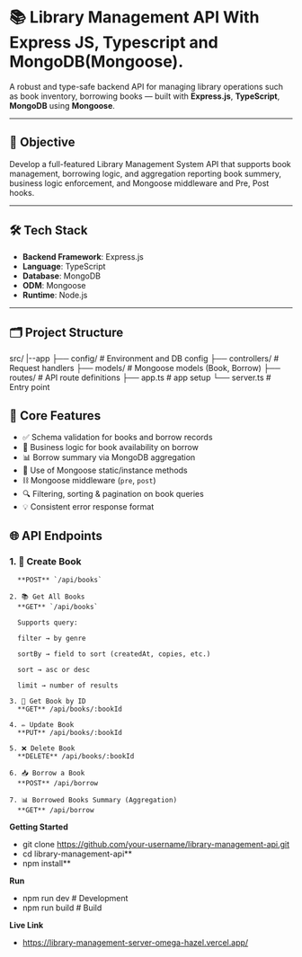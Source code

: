 # 📚 Library Management API With Express JS, Typescript and MongoDB(Mongoose).

A robust and type-safe backend API for managing library operations such as book inventory, borrowing books — built with 
**Express.js**, 
**TypeScript**, 
**MongoDB** using **Mongoose**.

---

## 🎯 Objective

Develop a full-featured Library Management System API that supports book management, borrowing logic, and aggregation reporting book summery, business logic enforcement, and Mongoose middleware and Pre, Post hooks.

---

## 🛠️ Tech Stack

- **Backend Framework**: Express.js
- **Language**: TypeScript
- **Database**: MongoDB
- **ODM**: Mongoose
- **Runtime**: Node.js

---

## 🗂️ Project Structure
src/
|--app
    ├── config/ # Environment and DB config
    ├── controllers/ # Request handlers
    ├── models/ # Mongoose models (Book, Borrow)
    ├── routes/ # API route definitions
├── app.ts # app setup
└── server.ts # Entry point

## 🔧 Core Features

- ✅ Schema validation for books and borrow records
- 🔁 Business logic for book availability on borrow
- 📊 Borrow summary via MongoDB aggregation
- 🧠 Use of Mongoose static/instance methods
- ⛓️ Mongoose middleware (`pre`, `post`)
- 🔍 Filtering, sorting & pagination on book queries
- 💡 Consistent error response format

## 🌐 API Endpoints

### 1. 📘 Create Book
      **POST** `/api/books`

    2. 📚 Get All Books
      **GET** `/api/books`

      Supports query:

      filter → by genre

      sortBy → field to sort (createdAt, copies, etc.)

      sort → asc or desc

      limit → number of results

    3. 📖 Get Book by ID
      **GET** /api/books/:bookId
    
    4. ✏️ Update Book
      **PUT** /api/books/:bookId

    5. ❌ Delete Book
      **DELETE** /api/books/:bookId

    6. 📥 Borrow a Book
      **POST** /api/borrow

    7. 📊 Borrowed Books Summary (Aggregation)
      **GET** /api/borrow

**Getting Started**
- git clone https://github.com/your-username/library-management-api.git 
- cd library-management-api**
- npm install**

**Run**
- npm run dev        # Development
- npm run build      # Build

**Live Link**
- https://library-management-server-omega-hazel.vercel.app/






